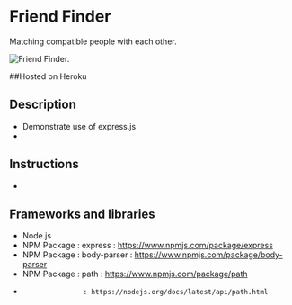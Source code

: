 # Friend Finder
Matching compatible people with each other.

![Friend Finder.](/public/images/friendFinder.png)

##Hosted on Heroku 


## Description
* Demonstrate use of express.js
* 

## Instructions
* 

## Frameworks and libraries
* Node.js
* NPM Package : express : https://www.npmjs.com/package/express
* NPM Package : body-parser : https://www.npmjs.com/package/body-parser
* NPM Package : path : https://www.npmjs.com/package/path 
*                    : https://nodejs.org/docs/latest/api/path.html